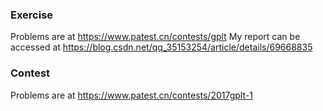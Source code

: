 ### Exercise
Problems are at https://www.patest.cn/contests/gplt
My report can be accessed at https://blog.csdn.net/qq_35153254/article/details/69668835

### Contest
Problems are at https://www.patest.cn/contests/2017gplt-1
